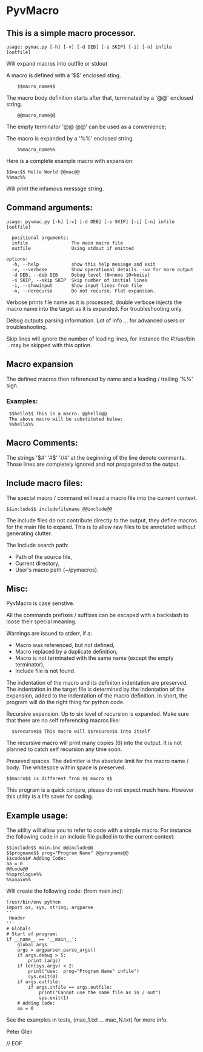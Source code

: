 # PyvMacro

## This is a simple macro processor.

    usage: pymac.py [-h] [-v] [-d DEB] [-s SKIP] [-i] [-n] infile [outfile]

Will expand macros into outfile or stdout

A macro is defined with a '\$\$' enclosed sting.

        $$macro_name$$

The macro body definition starts after that, terminated by a '@@' enclosed string.

        @@macro_name@@

 The empty terminator '@@ @@' can be used as a convenience;

The macro is expanded by a '%%' enclosed string.

        %%macro_name%%

Here is a complete example macro with expansion:

    $$mac$$ Hello World @@mac@@
    %%mac%%

Will print the infamous message string.

## Command arguments:

    usage: pyvmac.py [-h] [-v] [-d DEB] [-s SKIP] [-i] [-n] infile [outfile]

      positional arguments:
      infile                The main macro file
      outfile               Using stdout if omitted

    options:
      -h, --help            show this help message and exit
      -v, --verbose         Show operational details. -vv for more output
      -d DEB, --deb DEB     Debug level (0=none 10=Noisy)
      -s SKIP, --skip SKIP  Skip number of initial lines
      -i, --showinput       Show input lines from file
      -n, --norecurse       Do not recurse. Flat expansion.

Verbose prints file name as it is processed, double verbose injects the macro name
into the target as it is expanded. For troubleshooting only.

Debug outputs parsing information. Lot of info ... for advanced users or troubleshooting.

Skip lines will ignore the number of leading lines, for instance the #!/usr/bin ..
may be skipped with this option.


## Macro expansion

The defined macros then referenced by name and a leading / trailing '%%' sign.

### Examples:

     $$hello$$ This is a macro. @@hello@@
     The above macro will be substituted below:
     %%hello%%

## Macro Comments:

The strings '$#' '#$' '//#' at the beginning of the line denote comments.
Those lines are completely ignored and not propagated to the output.

## Include macro files:

The special macro / command will read a macro file into the current context.

    $$include$$ includefilename @@include@@

The include files do not contribute directly to the output, they define macros
for the main file to expand. This is to allow raw files to be annotated without
generating clutter.

The Include search path:

 * Path of the source file,
 * Current directory,
 * User's macro path (~/pymacros).

## Misc:

PyvMacro is case senstive.

All the commands prefixes / suffixes can be escaped with a backslash to
loose their special meaning.

Warnings are issued to stderr, if a:

 * Macro was referenced, but not defined,
 * Macro replaced by a duplicate definition,
 * Macro is not terminated with the same name (except the empty terminator),
 * Include file is not found.

The indentation of the macro and its definiton indentation are preserved. The
indentation in the target file is determined by the indentation of the expansion,
added to the indentation of the macro definition. In short, the program will do the
right thing for python code.

Recursive expansion. Up to six level of recursion is expanded. Make sure that there
are no self referencing macros like:

      $$recurse$$ This macro will $$recurse$$ into itself

The recursive macro will print many copies (6) into the output. It is not planned to
catch self recursion any time soon.

Preseved spaces. The delimiter is the absolute limit for the macro name / body. The
whitespce within space is preserved.

    $$macro$$ is different from $$ macro $$

This program is a quick conjure, please do not expect much here. However this utility is a
life saver for coding.

## Example usage:

  The utility will allow you to refer to code with a simple macro. For instance the
following code in an include file pulled in to the current context:

    $$include$$ main.inc @@include@@
    $$progname$$ prog="Program Name" @@progname@@
    $$code$$# Adding Code:
    aa = 0
    @@code@@
    %%xprologue%%
    %%xmain%%

Will create the following code: (from main.inc):

    !/usr/bin/env python
    import os, sys, string, argparse
    '''
     Header
    '''
    # Globals
    # Start of program:
    if __name__ == '__main__':
        global args
        args = argparser.parse_args()
        if args.debug > 5:
            print (args)
        if len(sys.argv) < 2:
            print("use:  prog="Program Name" infile")
            sys.exit(0)
        if args.outfile:
            if args.infile == args.outfile:
                print("Cannot use the same file as in / out")
                sys.exit(1)
        # Adding Code:
        aa = 0

 See the examples in tests, (mac_1.txt ... mac_N.txt) for more info.

 Peter Glen

// EOF
